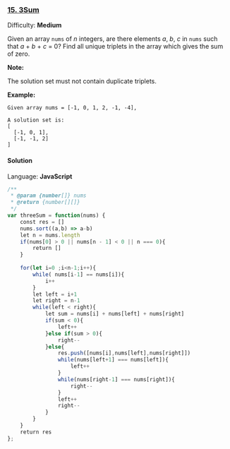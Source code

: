 ### [15\. 3Sum](https://leetcode.com/problems/3sum/)

Difficulty: **Medium**


Given an array `nums` of _n_ integers, are there elements _a_, _b_, _c_ in `nums` such that _a_ + _b_ + _c_ = 0? Find all unique triplets in the array which gives the sum of zero.

**Note:**

The solution set must not contain duplicate triplets.

**Example:**

```
Given array nums = [-1, 0, 1, 2, -1, -4],

A solution set is:
[
  [-1, 0, 1],
  [-1, -1, 2]
]
```


#### Solution

Language: **JavaScript**

```javascript
/**
 * @param {number[]} nums
 * @return {number[][]}
 */
var threeSum = function(nums) {
    const res = []
    nums.sort((a,b) => a-b)
    let n = nums.length
    if(nums[0] > 0 || nums[n - 1] < 0 || n === 0){
        return []
    }
    
    for(let i=0 ;i<n-1;i++){
        while( nums[i-1] == nums[i]){
            i++
        }
        let left = i+1
        let right = n-1
        while(left < right){
            let sum = nums[i] + nums[left] + nums[right]
            if(sum < 0){
                left++
            }else if(sum > 0){
                right--
            }else{
                res.push([nums[i],nums[left],nums[right]])
                while(nums[left+1] === nums[left]){
                    left++
                }
                while(nums[right-1] === nums[right]){
                    right--
                }
                left++
                right--
            }
        }
    }
    return res
};
```
